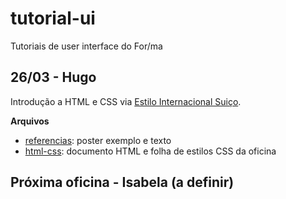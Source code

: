 # tutorial-ui
Tutoriais de user interface do For/ma

## 26/03 - Hugo
Introdução a HTML e CSS via [Estilo Internacional Suiço](http://tipografos.net/designers/mueller-brockmann.html).

**Arquivos**
* [referencias](./26-03/referencias): poster exemplo e texto
* [html-css](./26-03/html-css): documento HTML e folha de estilos CSS da oficina

## Próxima oficina - Isabela (a definir)

